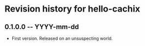 # Revision history for hello-cachix

## 0.1.0.0 -- YYYY-mm-dd

* First version. Released on an unsuspecting world.
